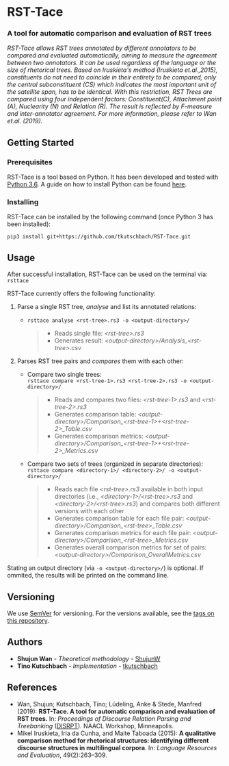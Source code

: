 # RST-Tace
### A tool for automatic comparison and evaluation of RST trees

*RST-Tace allows RST trees annotated by different annotators to be compared and evaluated automatically, aiming to measure the agreement between two annotators. It can be used regardless of the language or the size of rhetorical trees. Based on Iruskieta's method (Iruskieta et.al.,2015), constituents do not need to coincide in their entirety to be compared, only the central subconstituent (CS) which indicates the most important unit of the satellite span, has to be identical. With this restriction, RST Trees are compared using four independent factors: Constituent(C), Attachment point (A), Nuclearity (N) and Relation (R).
The result is reflected by F-measure and inter-annotator agreement. 
For more information, please refer to Wan et.al. (2019).*

## Getting Started

### Prerequisites
RST-Tace is a tool based on Python. It has been developed and tested with [Python 3.6](https://www.python.org/downloads/release/python-360/). A guide on how to install Python can be found [here](https://realpython.com/installing-python/).

### Installing
RST-Tace can be installed by the following command (once Python 3 has been installed):

```pip3 install git+https://github.com/tkutschbach/RST-Tace.git```

## Usage
After successful installation, RST-Tace can be used on the terminal via: `rsttace`

RST-Tace currently offers the following functionality:

1. Parse a single RST tree, *analyse* and list its annotated relations:
   * ```rsttace analyse <rst-tree>.rs3 -o <output-directory>/```
     > * Reads single file: *\<rst-tree\>.rs3*
     > * Generates result: *\<output-directory\>/Analysis_\<rst-tree>.csv*

2. Parses RST tree pairs and *compares* them with each other:
   * Compare two single trees:\
     ```rsttace compare <rst-tree-1>.rs3 <rst-tree-2>.rs3 -o <output-directory>/```
     > * Reads and compares two files: *\<rst-tree-1\>.rs3* and *\<rst-tree-2\>.rs3*
     > * Generates comparison table: *\<output-directory\>/Comparison_\<rst-tree-1>+\<rst-tree-2\>_Table.csv*
     > * Generates comparison metrics: *\<output-directory\>/Comparison_\<rst-tree-1>+\<rst-tree-2\>_Metrics.csv*
   * Compare two sets of trees (organized in separate directories):\
     ```rsttace compare <directory-1>/ <directory-2>/ -o <output-directory>/```
     > * Reads each file *\<rst-tree\>.rs3* available in both input directories (i.e., *\<directory-1\>/\<rst-tree\>.rs3* and *\<directory-2\>/\<rst-tree\>.rs3*) and compares both different versions with each other
     > * Generates comparison table for each file pair: *\<output-directory\>/Comparison_\<rst-tree\>_Table.csv*
     > * Generates comparison metrics for each file pair: *\<output-directory\>/Comparison_\<rst-tree\>_Metrics.csv*
     > * Generates overall comparison metrics for set of pairs: *\<output-directory\>/Comparison_OverallMetrics.csv*

Stating an output directory (via `-o <output-directory>/`) is optional. If ommited, the results will be printed on the command line.

## Versioning
We use [SemVer](http://semver.org/) for versioning. For the versions available, see the [tags on this repository](https://github.com/tkutschbach/RST-Tace/tags).

## Authors
* **Shujun Wan** - *Theoretical methodology* - [ShujunW](https://github.com/ShujunW)
* **Tino Kutschbach** - *Implementation* - [tkutschbach](https://github.com/tkutschbach)

## References
* Wan, Shujun; Kutschbach, Tino; Lüdeling, Anke & Stede, Manfred (2019): **RST-Tace. A tool for automatic comparison and evaluation of RST trees.** In: *Proceedings of Discourse Relation Parsing and Treebanking* ([DISRPT](https://sites.google.com/view/disrpt2019/)). NAACL Workshop, Minneapolis.
* Mikel Iruskieta, Iria da Cunha, and Maite Taboada (2015): **A qualitative comparison method for rhetorical structures: identifying different discourse structures in multilingual corpora**. In: *Language Resources and Evaluation*, 49(2):263–309.
